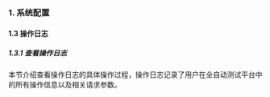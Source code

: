 ### 1. 系统配置

#### 1.3 操作日志

##### 1.3.1 查看操作日志

本节介绍查看操作日志的具体操作过程，操作日志记录了用户在全自动测试平台中的所有操作信息以及相关请求参数。
